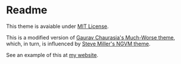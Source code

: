 # Readme

This theme is avaiable under [MIT License](https://opensource.org/licenses/MIT).

This is a modified version of [Gaurav Chaurasia's Much-Worse theme](http://gchauras.github.io/much-worse-jekyll-theme/), which, in turn, is influenced by [Steve Miller's NGVM theme](http://jekyllthemes.org/themes/svm-ngvb/). 

See an example of this at [my website](https://raghumrao.github.io/).
